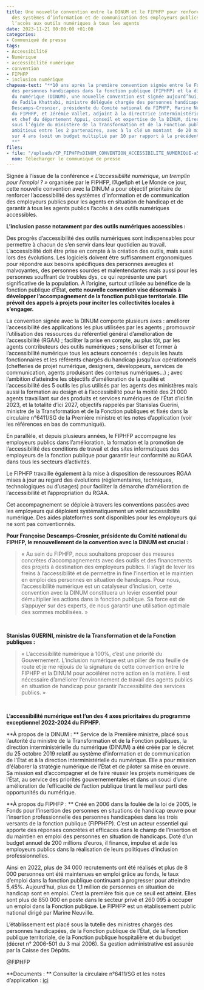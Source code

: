 ```yaml
---
title: Une nouvelle convention entre la DINUM et le FIPHFP pour renforcer l’accessibilité
  des systèmes d’information et de communication des employeurs publics et garantir
  l’accès aux outils numériques à tous les agents
date: 2023-11-21 00:00:00 +01:00
categories:
- Communiqué de presse
tags:
- Accessibilité
- Numérique
- accessibilité numérique
- convention
- FIPHFP
- inclusion numérique
chapeau-text: "**10 ans après la première convention signée entre le Fonds pour l’insertion
  des personnes handicapées dans la fonction publique (FIPHFP) et la direction interministérielle
  du numérique (DINUM), une nouvelle convention est signée aujourd’hui, en présence
  de Fadila Khattabi, ministre déléguée chargée des personnes handicapées, entre Françoise
  Descamps-Crosnier, présidente du Comité national du FIPHFP, Marine Neuville, directrice
  du FIPHFP, et Jérémie Vallet, adjoint à la directrice interministérielle du numérique
  et chef du département Appui, conseil et expertise de la DINUM, direction intervenant
  sous l’égide du ministère de la Transformation et de la Fonction publiques, un renouvellement
  ambitieux entre les 2 partenaires, avec à la clé un montant  de 20 millions d’euros
  sur 4 ans (soit un budget multiplié par 10 par rapport à la précédente convention).
  **"
files:
- file: "/uploads/CP_FIPHFPxDINUM_CONVENTION_ACCESSIBILITE_NUMERIQUE-a50ca4.pdf"
  nom: Télécharger le communiqué de presse
---
```


Signée à l’issue de la conférence *« L’accessibilité numérique, un tremplin pour l’emploi ? »* organisée par le FIPHFP, l’Agefiph et Le Monde ce jour, cette nouvelle convention avec la DINUM a pour objectif prioritaire de renforcer l’accessibilité des systèmes d’information et de communication des employeurs publics pour les agents en situation de handicap et de garantir à tous les agents publics l’accès à des outils numériques accessibles. 

**L’inclusion passe notamment par des outils numériques accessibles :**

Des progrès d’accessibilité des outils numériques sont indispensables pour permettre à chacun de s’en servir dans leur quotidien au travail. L’accessibilité doit être prise en compte à la création des outils, mais aussi lors des évolutions. Les logiciels doivent être suffisamment ergonomiques pour répondre aux besoins spécifiques des personnes aveugles et malvoyantes, des personnes sourdes et malentendantes mais aussi pour les personnes souffrant de troubles dys, ce qui représente une part significative de la population. À l’origine, surtout utilisée au bénéfice de la fonction publique d’État, **cette nouvelle convention vise désormais à développer l’accompagnement de la fonction publique territoriale. Elle prévoit des appels à projets pour inciter les collectivités locales à s’engager.**

La convention signée avec la DINUM comporte plusieurs axes : améliorer l’accessibilité des applications les plus utilisées par les agents ; promouvoir l’utilisation des ressources du référentiel général d’amélioration de l’accessibilité (RGAA) ; faciliter la prise en compte, au plus tôt, par les agents contributeurs des outils numériques ; sensibiliser et former à l’accessibilité numérique tous les acteurs concernés : depuis les hauts fonctionnaires et les référents chargés du handicap jusqu’aux opérationnels (chefferies de projet numérique, designers, développeurs, services de communication, agents produisant des contenus numériques...) ; avec l’ambition d’atteindre les objectifs d’amélioration de la qualité et l’accessibilité des 5 outils les plus utilisés par les agents des ministères mais aussi la formation au design et à l’accessibilité pour la moitié des 21 000 agents travaillant sur des produits et services numériques de l’État d’ici fin 2023, et la totalité d’ici 2027, objectifs rappelés par Stanislas Guerini, ministre de la Transformation et de la Fonction publiques et fixés dans la circulaire n°6411/SG de la Première ministre et les notes d’application (voir les références en bas de communiqué).

En parallèle, et depuis plusieurs années, le FIPHFP accompagne les employeurs publics dans l’amélioration, la formation et la promotion de l’accessibilité des conditions de travail et des sites informatiques des employeurs de la fonction publique pour garantir leur conformité au RGAA dans tous les secteurs d’activités. 

Le FIPHFP travaille également à la mise à disposition de ressources RGAA mises à jour au regard des évolutions (réglementaires, techniques, technologiques ou d’usages) pour faciliter la démarche d’amélioration de l’accessibilité et l’appropriation du RGAA.

Cet accompagnement se déploie à travers les conventions passées avec les employeurs qui déploient systématiquement un volet accessibilité numérique. Des aides plateformes sont disponibles pour les employeurs qui ne sont pas conventionnés.

**Pour Françoise Descamps-Crosnier, présidente du Comité national du FIPHFP, le renouvellement de la convention avec la DINUM est crucial :**
> « Au sein du FIPHFP, nous souhaitons proposer des mesures concrètes d’accompagnements avec des outils et des financements des projets à destination des employeurs publics. Il s’agit de lever les freins à l’accessibilité et de permettre in fine l’insertion et le maintien en emploi des personnes en situation de handicaps. Pour nous, l’accessibilité numérique est un catalyseur d’inclusion, cette convention avec la DINUM constituera un levier essentiel pour démultiplier les actions dans la fonction publique. Sa force est de s’appuyer sur des experts, de nous garantir une utilisation optimale des sommes mobilisées. »
<br>

**Stanislas GUERINI, ministre de la Transformation et de la Fonction publiques :**
> « L’accessibilité numérique à 100%, c’est une priorité du Gouvernement. L’inclusion numérique est un pilier de ma feuille de route et je me réjouis de la signature de cette convention entre le FIPHFP et la DINUM pour accélérer notre action en la matière. Il est nécessaire d’améliorer l’environnement de travail des agents publics en situation de handicap pour garantir l’accessibilité des services publics. »
<br>

**L’accessibilité numérique est l’un des 4 axes prioritaires du programme exceptionnel 2022-2024 du FIPHFP.**

**À propos de la DINUM : **
Service de la Première ministre, placé sous l’autorité du ministre de la Transformation et de la Fonction publiques, la direction interministérielle du numérique (DINUM) a été créée par le décret du 25 octobre 2019 relatif au système d'information et de communication de l'État et à la direction interministérielle du numérique. Elle a pour mission d’élaborer la stratégie numérique de l’État et de piloter sa mise en œuvre. Sa mission est d’accompagner et de faire réussir les projets numériques de l’État, au service des priorités gouvernementales et dans un souci d’une amélioration de l’efficacité de l’action publique tirant le meilleur parti des opportunités du numérique. 

**À propos du FIPHFP : **
Créé en 2006 dans la foulée de la loi de 2005, le Fonds pour l’insertion des personnes en situations de handicap œuvre pour l’insertion professionnelle des personnes handicapées dans les trois versants de la fonction publique (FIPPHFP). C’est un acteur essentiel qui apporte des réponses concrètes et efficaces dans le champ de l’insertion et du maintien en emploi des personnes en situation de handicaps. Doté d’un budget annuel de 200 millions d’euros, il finance, impulse et aide les employeurs publics dans la réalisation de leurs politiques d’inclusion professionnelles. 

Ainsi en 2022, plus de 34 000 recrutements ont été réalisés et plus de 8 000 personnes ont été maintenues en emploi grâce au fonds, le taux d’emploi dans la fonction publique continuant à progresser pour atteindre 5,45%. Aujourd’hui, plus de 1,1 million de personnes en situation de handicap sont en emploi. C’est la première fois que ce seuil est atteint. Elles sont plus de 850 000 en poste dans le secteur privé et 260 095 à occuper un emploi dans la Fonction publique. 
Le FIPHFP est un établissement public national dirigé par Marine Neuville.

L’établissement est placé sous la tutelle des ministres chargés des personnes handicapées, de la Fonction publique de l’État, de la Fonction publique territoriale, de la Fonction publique hospitalière et du budget (décret n° 2006-501 du 3 mai 2006). Sa gestion administrative est assurée par la Caisse des Dépôts.

@FIPHFP

**Documents : **
Consulter la circulaire n°6411/SG et les notes d’application : [ici](https://www.systeme-de-design.gouv.fr/a-propos/articles/circulaire-d-application/)
